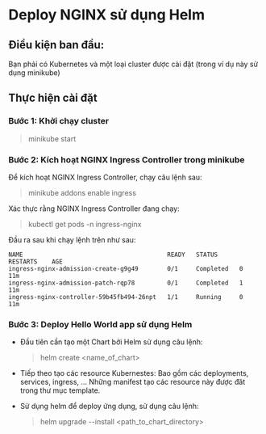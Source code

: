 # Deploy NGINX sử dụng Helm

## Điều kiện ban đầu:
Bạn phải có Kubernetes và một loại cluster được cài đặt (trong ví dụ này sử dụng minikube)

## Thực hiện cài đặt

### Bước 1: Khởi chạy cluster

> minikube start

### Bước 2: Kích hoạt NGINX Ingress Controller trong minikube

Để kích hoạt NGINX Ingress Controller, chạy câu lệnh sau:

> minikube addons enable ingress 

Xác thực rằng NGINX Ingress Controller đang chạy:

> kubectl get pods -n ingress-nginx

Đầu ra sau khi chạy lệnh trên như sau:

~~~
NAME                                        READY   STATUS      RESTARTS    AGE
ingress-nginx-admission-create-g9g49        0/1     Completed   0          11m
ingress-nginx-admission-patch-rqp78         0/1     Completed   1          11m
ingress-nginx-controller-59b45fb494-26npt   1/1     Running     0          11m
~~~

### Bước 3: Deploy Hello World app sử dụng Helm

- Đầu tiên cần tạo một Chart bởi Helm sử dụng câu lệnh:

  > helm create <name_of_chart>

- Tiếp theo tạo các resource Kubernestes: Bao gồm các deployments, services, ingress, ... Những manifest tạo các resource này được đăt trong thư mục template.

- Sử dụng helm để deploy ứng dụng, sử dụng câu lệnh:
  > helm upgrade --install <name> <path_to_chart_directory>


